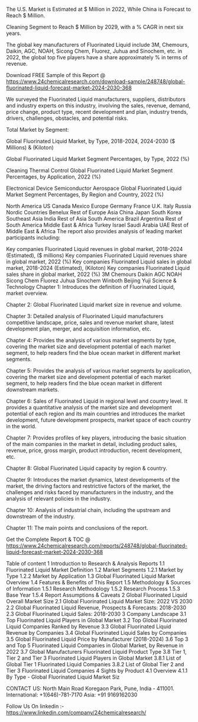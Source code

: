 The U.S. Market is Estimated at $ Million in 2022, While China is Forecast to Reach $ Million.

Cleaning Segment to Reach $ Million by 2029, with a % CAGR in next six years.

The global key manufacturers of Fluorinated Liquid include 3M, Chemours, Daikin, AGC, NOAH, Sicong Chem, Fluorez, Juhua and Sinochem, etc. in 2022, the global top five players have a share approximately % in terms of revenue.

Download FREE Sample of this Report @ https://www.24chemicalresearch.com/download-sample/248748/global-fluorinated-liquid-forecast-market-2024-2030-368

We surveyed the Fluorinated Liquid manufacturers, suppliers, distributors and industry experts on this industry, involving the sales, revenue, demand, price change, product type, recent development and plan, industry trends, drivers, challenges, obstacles, and potential risks.

Total Market by Segment:

Global Fluorinated Liquid Market, by Type, 2018-2024, 2024-2030 ($ Millions) & (Kiloton)

Global Fluorinated Liquid Market Segment Percentages, by Type, 2022 (%)

Cleaning
Thermal Control
Global Fluorinated Liquid Market Segment Percentages, by Application, 2022 (%)

Electronical Device
Semiconductor
Aerospace
Global Fluorinated Liquid Market Segment Percentages, By Region and Country, 2022 (%)

North America
US
Canada
Mexico
Europe
Germany
France
U.K.
Italy
Russia
Nordic Countries
Benelux
Rest of Europe
Asia
China
Japan
South Korea
Southeast Asia
India
Rest of Asia
South America
Brazil
Argentina
Rest of South America
Middle East & Africa
Turkey
Israel
Saudi Arabia
UAE
Rest of Middle East & Africa
The report also provides analysis of leading market participants including:

Key companies Fluorinated Liquid revenues in global market, 2018-2024 (Estimated), ($ millions)
Key companies Fluorinated Liquid revenues share in global market, 2022 (%)
Key companies Fluorinated Liquid sales in global market, 2018-2024 (Estimated), (Kiloton)
Key companies Fluorinated Liquid sales share in global market, 2022 (%)
3M
Chemours
Daikin
AGC
NOAH
Sicong Chem
Fluorez
Juhua
Sinochem
Winboth
Beijing Yuji Science & Technology
Chapter 1: Introduces the definition of Fluorinated Liquid, market overview.

Chapter 2: Global Fluorinated Liquid market size in revenue and volume.

Chapter 3: Detailed analysis of Fluorinated Liquid manufacturers competitive landscape, price, sales and revenue market share, latest development plan, merger, and acquisition information, etc.

Chapter 4: Provides the analysis of various market segments by type, covering the market size and development potential of each market segment, to help readers find the blue ocean market in different market segments.

Chapter 5: Provides the analysis of various market segments by application, covering the market size and development potential of each market segment, to help readers find the blue ocean market in different downstream markets.

Chapter 6: Sales of Fluorinated Liquid in regional level and country level. It provides a quantitative analysis of the market size and development potential of each region and its main countries and introduces the market development, future development prospects, market space of each country in the world.

Chapter 7: Provides profiles of key players, introducing the basic situation of the main companies in the market in detail, including product sales, revenue, price, gross margin, product introduction, recent development, etc.

Chapter 8: Global Fluorinated Liquid capacity by region & country.

Chapter 9: Introduces the market dynamics, latest developments of the market, the driving factors and restrictive factors of the market, the challenges and risks faced by manufacturers in the industry, and the analysis of relevant policies in the industry.

Chapter 10: Analysis of industrial chain, including the upstream and downstream of the industry.

Chapter 11: The main points and conclusions of the report.

Get the Complete Report & TOC @ https://www.24chemicalresearch.com/reports/248748/global-fluorinated-liquid-forecast-market-2024-2030-368

Table of content
1 Introduction to Research & Analysis Reports
1.1 Fluorinated Liquid Market Definition
1.2 Market Segments
1.2.1 Market by Type
1.2.2 Market by Application
1.3 Global Fluorinated Liquid Market Overview
1.4 Features & Benefits of This Report
1.5 Methodology & Sources of Information
1.5.1 Research Methodology
1.5.2 Research Process
1.5.3 Base Year
1.5.4 Report Assumptions & Caveats
2 Global Fluorinated Liquid Overall Market Size
2.1 Global Fluorinated Liquid Market Size: 2022 VS 2030
2.2 Global Fluorinated Liquid Revenue, Prospects & Forecasts: 2018-2030
2.3 Global Fluorinated Liquid Sales: 2018-2030
3 Company Landscape
3.1 Top Fluorinated Liquid Players in Global Market
3.2 Top Global Fluorinated Liquid Companies Ranked by Revenue
3.3 Global Fluorinated Liquid Revenue by Companies
3.4 Global Fluorinated Liquid Sales by Companies
3.5 Global Fluorinated Liquid Price by Manufacturer (2018-2024)
3.6 Top 3 and Top 5 Fluorinated Liquid Companies in Global Market, by Revenue in 2022
3.7 Global Manufacturers Fluorinated Liquid Product Type
3.8 Tier 1, Tier 2 and Tier 3 Fluorinated Liquid Players in Global Market
3.8.1 List of Global Tier 1 Fluorinated Liquid Companies
3.8.2 List of Global Tier 2 and Tier 3 Fluorinated Liquid Companies
4 Sights by Product
4.1 Overview
4.1.1 By Type - Global Fluorinated Liquid Market Siz

CONTACT US:
North Main Road Koregaon Park, Pune, India - 411001.
International: +1(646)-781-7170
Asia: +91 9169162030

Follow Us On linkedin :- https://www.linkedin.com/company/24chemicalresearch/

